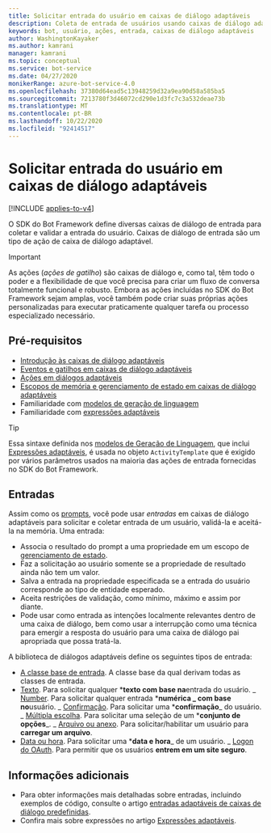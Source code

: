 ```yaml
---
title: Solicitar entrada do usuário em caixas de diálogo adaptáveis
description: Coleta de entrada de usuários usando caixas de diálogo adaptáveis
keywords: bot, usuário, ações, entrada, caixas de diálogo adaptáveis
author: WashingtonKayaker
ms.author: kamrani
manager: kamrani
ms.topic: conceptual
ms.service: bot-service
ms.date: 04/27/2020
monikerRange: azure-bot-service-4.0
ms.openlocfilehash: 37380d64ead5c13948259d32a9ea90d58a585ba5
ms.sourcegitcommit: 7213780f3d46072cd290e1d3fc7c3a532deae73b
ms.translationtype: MT
ms.contentlocale: pt-BR
ms.lasthandoff: 10/22/2020
ms.locfileid: "92414517"
---
```

# <a name="asking-for-user-input-in-adaptive-dialogs"></a>Solicitar entrada do usuário em caixas de diálogo adaptáveis

[!INCLUDE [applies-to-v4](../includes/applies-to-v4-current.md)]

O SDK do Bot Framework define diversas caixas de diálogo de entrada para coletar e validar a entrada do usuário. Caixas de diálogo de entrada são um tipo de ação de caixa de diálogo adaptável.

> [!IMPORTANT]
> As ações (_ações de gatilho_) são caixas de diálogo e, como tal, têm todo o poder e a flexibilidade de que você precisa para criar um fluxo de conversa totalmente funcional e robusto. Embora as ações incluídas no SDK do Bot Framework sejam amplas, você também pode criar suas próprias ações personalizadas para executar praticamente qualquer tarefa ou processo especializado necessário.

## <a name="prerequisites"></a>Pré-requisitos

* [Introdução às caixas de diálogo adaptáveis][introduction]
* [Eventos e gatilhos em caixas de diálogo adaptáveis][triggers]
* [Ações em diálogos adaptáveis][actions]
* [Escopos de memória e gerenciamento de estado em caixas de diálogo adaptáveis][managing-state]
* Familiaridade com [modelos de geração de linguagem][lg-templates]
* Familiaridade com [expressões adaptáveis][adaptive-expressions]

> [!TIP]
> Essa sintaxe definida nos [modelos de Geração de Linguagem][lg-templates], que inclui [Expressões adaptáveis][adaptive-expressions], é usada no objeto `ActivityTemplate` que é exigido por vários parâmetros usados na maioria das ações de entrada fornecidas no SDK do Bot Framework.

## <a name="inputs"></a>Entradas

Assim como os [prompts][prompts], você pode usar _entradas_ em caixas de diálogo adaptáveis para solicitar e coletar entrada de um usuário, validá-la e aceitá-la na memória. Uma entrada:

* Associa o resultado do prompt a uma propriedade em um escopo de [gerenciamento de estado][managing-state].
* Faz a solicitação ao usuário somente se a propriedade de resultado ainda não tem um valor.
* Salva a entrada na propriedade especificada se a entrada do usuário corresponde ao tipo de entidade esperado.
* Aceita restrições de validação, como mínimo, máximo e assim por diante.
* Pode usar como entrada as intenções localmente relevantes dentro de uma caixa de diálogo, bem como usar a interrupção como uma técnica para emergir a resposta do usuário para uma caixa de diálogo pai apropriada que possa tratá-la.

<!-- TODO P0.5: For more information, see [about interruptions in adaptive dialogs](./ all-about-interruptions.md). -->

A biblioteca de diálogos adaptáveis define os seguintes tipos de entrada:

* [A classe base de entrada][inputdialog]. A classe base da qual derivam todas as classes de entrada.
* [Texto][textinput]. Para solicitar qualquer ***texto com base na**entrada do usuário.
_ [Number][numberinput]. Para solicitar qualquer entrada ***numérica _ com base no**usuário.
_ [Confirmação][confirminput]. Para solicitar uma ***confirmação**_ do usuário.
_ [Múltipla escolha][multiple-choice]. Para solicitar uma seleção de um ***conjunto de opções**_.
_ [Arquivo ou anexo][attachmentinput]. Para solicitar/habilitar um usuário para **carregar um arquivo**.
* [Data ou hora][datetimeinput]. Para solicitar uma ***data e hora**_ de um usuário.
_ [Logon do OAuth][oauthinput]. Para permitir que os usuários **entrem em um site seguro**.

## <a name="additional-information"></a>Informações adicionais

* Para obter informações mais detalhadas sobre entradas, incluindo exemplos de código, consulte o artigo [entradas adaptáveis de caixas de diálogo predefinidas][prebuilt-inputs].
* Confira mais sobre expressões no artigo [Expressões adaptáveis][adaptive-expressions].

[introduction]:bot-builder-adaptive-dialog-introduction.md
[triggers]:bot-builder-concept-adaptive-dialog-triggers.md
[actions]:bot-builder-concept-adaptive-dialog-actions.md
[prompts]:https://aka.ms/bot-builder-concept-dialog#prompts
[authentication]:https://aka.ms/azure-bot-authentication
[add-authentication]:https://aka.ms/azure-bot-add-authentication
[managing-state]:bot-builder-concept-adaptive-dialog-memory-states.md
[recognizers]:bot-builder-concept-adaptive-dialog-recognizers.md
[lg-templates]:bot-builder-concept-adaptive-dialog-generators.md
[adaptive-expressions]:bot-builder-concept-adaptive-expressions.md
[prebuilt-inputs]: ../adaptive-dialog/adaptive-dialog-prebuilt-inputs.md
[inputdialog]: ../adaptive-dialog/adaptive-dialog-prebuilt-inputs.md#inputdialog
[textinput]: ../adaptive-dialog/adaptive-dialog-prebuilt-inputs.md#textinput
[numberinput]: ../adaptive-dialog/adaptive-dialog-prebuilt-inputs.md#numberinput
[confirminput]: ../adaptive-dialog/adaptive-dialog-prebuilt-inputs.md#confirminput
[multiple-choice]: ../adaptive-dialog/adaptive-dialog-prebuilt-inputs.md#choiceinput
[attachmentinput]: ../adaptive-dialog/adaptive-dialog-prebuilt-inputs.md#attachmentinput
[datetimeinput]: ../adaptive-dialog/adaptive-dialog-prebuilt-inputs.md#datetimeinput
[oauthinput]: ../adaptive-dialog/adaptive-dialog-prebuilt-inputs.md#oauthinput
